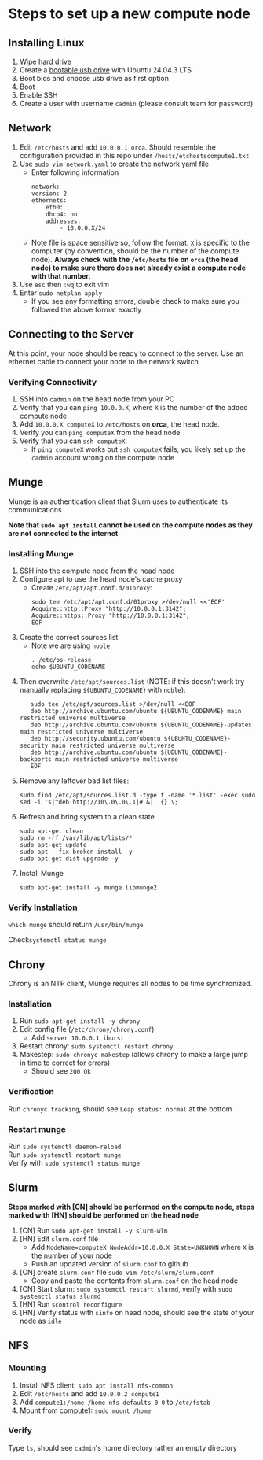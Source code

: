 # Steps to set up a new compute node

## Installing Linux
1. Wipe hard drive
2. Create a [bootable usb drive](https://ubuntu.com/tutorials/create-a-usb-stick-on-macos#5-etcher-configuration) with Ubuntu 24.04.3 LTS
3. Boot bios and choose usb drive as first option
4. Boot
5. Enable SSH
6. Create a user with username `cadmin` (please consult team for password)

## Network
1. Edit `/etc/hosts` and add `10.0.0.1 orca`. Should resemble the configuration provided in this repo under `/hosts/etchostscompute1.txt`
2. Use `sudo vim network.yaml` to create the network yaml file
    * Enter following information
        ```
        network:
        version: 2
        ethernets:
            eth0:
            dhcp4: no
            addresses:
                - 10.0.0.X/24 
        ```
    * Note file is space sensitive so, follow the format. `X` is specific to the computer (by convention, should be the number of the compute node). **Always check with the `/etc/hosts` file on `orca` (the head node) to make sure there does not already exist a compute node with that number.**
3. Use `esc` then `:wq` to exit vim
4. Enter `sudo netplan apply`
    * If you see any formatting errors, double check to make sure you followed the above format exactly

## Connecting to the Server
At this point, your node should be ready to connect to the server. Use an ethernet cable to connect your node to the network switch

### Verifying Connectivity
1. SSH into `cadmin` on the head node from your PC
2. Verify that you can `ping 10.0.0.X`, where `X` is the number of the added compute node 
3. Add `10.0.0.X computeX` to `/etc/hosts` on **orca**, the head node. 
4. Verify you can `ping computeX` from the head node
5. Verify that you can `ssh computeX`. 
    * If `ping computeX` works but `ssh computeX` fails, you likely set up the `cadmin` account wrong on the compute node


## Munge
Munge is an authentication client that Slurm uses to authenticate its communications

**Note that `sudo apt install` cannot be used on the compute nodes as they are not connected to the internet**

### Installing Munge
1. SSH into the compute node from the head node
2. Configure apt to use the head node's cache proxy
    * Create `/etc/apt/apt.conf.d/01proxy`:
        ```
        sudo tee /etc/apt/apt.conf.d/01proxy >/dev/null <<'EOF'
        Acquire::http::Proxy "http://10.0.0.1:3142";
        Acquire::https::Proxy "http://10.0.0.1:3142";
        EOF
        ```
3. Create the correct sources list
    * Note we are using `noble`
        ```
        . /etc/os-release
        echo $UBUNTU_CODENAME
        ```
4. Then overwrite `/etc/apt/sources.list` (NOTE: if this doesn’t work try manually replacing `${UBUNTU_CODENAME}` with `noble`):
     ```
        sudo tee /etc/apt/sources.list >/dev/null <<EOF
        deb http://archive.ubuntu.com/ubuntu ${UBUNTU_CODENAME} main restricted universe multiverse
        deb http://archive.ubuntu.com/ubuntu ${UBUNTU_CODENAME}-updates main restricted universe multiverse
        deb http://security.ubuntu.com/ubuntu ${UBUNTU_CODENAME}-security main restricted universe multiverse
        deb http://archive.ubuntu.com/ubuntu ${UBUNTU_CODENAME}-backports main restricted universe multiverse
        EOF
    ```
5. Remove any leftover bad list files:
    ```
    sudo find /etc/apt/sources.list.d -type f -name '*.list' -exec sudo sed -i 's|^deb http://10\.0\.0\.1|# &|' {} \;
    ```
6. Refresh and bring system to a clean state
    ```
    sudo apt-get clean
    sudo rm -rf /var/lib/apt/lists/*
    sudo apt-get update
    sudo apt --fix-broken install -y
    sudo apt-get dist-upgrade -y
    ```
7. Install Munge
    ```
    sudo apt-get install -y munge libmunge2
    ```
### Verify Installation
`which munge` should return `/usr/bin/munge`

Check`systemctl status munge`

## Chrony
Chrony is an NTP client, Munge requires all nodes to be time synchronized.

### Installation
1. Run `sudo apt-get install -y chrony`
2. Edit config file (`/etc/chrony/chrony.conf`)
    * Add `server 10.0.0.1 iburst`
3. Restart chrony: `sudo systemctl restart chrony`
4. Makestep: `sudo chronyc makestep` (allows chrony to make a large jump in time to correct for errors)
    * Should see `200 Ok`

### Verification
Run `chronyc tracking`, should see `Leap status: normal` at the bottom

### Restart munge
Run `sudo systemctl daemon-reload` \
Run `sudo systemctl restart munge`\
Verify with `sudo systemctl status munge`

## Slurm
**Steps marked with [CN] should be performed on the compute node, steps marked with [HN] should be performed on the head node**
1. [CN] Run `sudo apt-get install -y slurm-wlm`
2. [HN] Edit `slurm.conf` file
    * Add `NodeName=computeX NodeAddr=10.0.0.X State=UNKNOWN` where `X` is the number of your node
    * Push an updated version of `slurm.conf` to github
3. [CN] create `slurm.conf` file `sudo vim /etc/slurm/slurm.conf `
    * Copy and paste the contents from `slurm.conf` on the head node
4. [CN] Start slurm: `sudo systemctl restart slurmd`, verify with `sudo systemctl status slurmd`
5. [HN] Run `scontrol reconfigure` 
6. [HN] Verify status with `sinfo` on head node, should see the state of your node as `idle`

## NFS
### Mounting
1. Install NFS client: `sudo apt install nfs-common`
2. Edit `/etc/hosts` and add `10.0.0.2 compute1`
3. Add `compute1:/home /home nfs defaults 0 0` to `/etc/fstab`
4. Mount from compute1: `sudo mount /home`
### Verify
Type `ls`, should see `cadmin`'s home directory rather an empty directory
